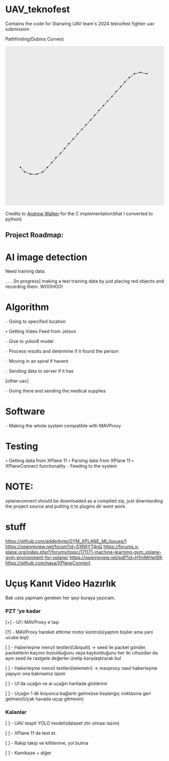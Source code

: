 # UAV_teknofest

Contains the code for Starwing UAV team's 2024 teknofest fighter uav submission

Pathfinding(Dubins Curves)

![pathfinding](./pathfinding.png)

Credits to [Andrew Walker](https://github.com/AndrewWalker/Dubins-Curves) for the C implementation(that I converted to python)

## Project Roadmap:

# AI image detection

Need training data.

`...` [In progress] making a test training data by just placing red objects and recording them. WOOHOO!

# Algorithm

`-` Going to specified location

`+` Getting Video Feed from Jetson

`-` Give to yolov8 model

`-` Process results and determine if it found the person

`-` Moving in an spiral if havent

`-` Sending data to server if it has

[other uav]

`-` Going there and sending the medical supplies

# Software

`-` Making the whole system compatible with MAVProxy

# Testing

`+` Getting data from XPlane 11
`+` Parsing data from XPlane 11
`+` XPlaneConnect functionality
`-` Feeding to the system

# NOTE:

xplaneconnect should be downloaded as a compiled zip, just downlaoding the project source and putting it to plugins dir wont work.

# stuff

https://github.com/adderbyte/GYM_XPLANE_ML/issues/1
https://openreview.net/forum?id=S1lR6YT4nQ
https://forums.x-plane.org/index.php?/forums/topic/171171-machine-learning-gym_xplane-gym-environment-for-xplane/
https://openreview.net/pdf?id=H1mMHwt9X
https://github.com/nasa/XPlaneConnect

# Uçuş Kanıt Video Hazırlık

Bak usta yapmam gereken her şeyi buraya yazıcam.

### PZT 'ye kadar

[+] - UI'ı MAVProxy e taşı

[?] - MAVProxy hareket ettirme motor kontrolü(yaptım bişiler ama yani ucube bişi)

[ ] - Haberleşme menzil testleri(Ubiquiti) -> seed ile packet gönder, packetlerin kaçının bozulduğunu veya kaybolduğunu her iki cihazdan da aynı seed ile rastgele değerler üretip karşılaştırarak bul

[ ] - Haberleşme menzil testleri(telemetri) -> mavproxy nasıl haberleşme yapıyor ona bakmamız lazım

[ ] - UI'da uçağın ve ai uçağın haritada gösterimi

[ ] - Uçağın 1 dk boyunca bağlantı gelmezse başlangıç noktasına geri gelmesi(Uçak havada uçup gitmesin)

### Kalanlar

[ ] - UAV tespit YOLO modeli(dataset ztn olması lazım)

[ ] - XPlane 11 de test et.

[ ] - Rakip takip ve kilitlenme, yol bulma

[ ] - Kamikaze + diğer
